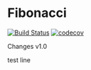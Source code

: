 # Fibonacci
[![Build Status](https://travis-ci.org/CaH4aZzz/Fibonacci.png?branch=master)](https://travis-ci.org/CaH4aZzz/Fibonacci)
[![codecov](https://codecov.io/gh/CaH4aZzz/Fibonacci/branch/master/graph/badge.svg)](https://codecov.io/gh/CaH4aZzz/Fibonacci)

Changes v1.0


test line